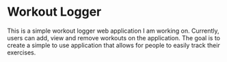 # Workout Logger

This is a simple workout logger web application I am working on. Currently, users can add, view and remove workouts on the application. The goal is to create a simple to use application that allows for people to easily track their exercises.
